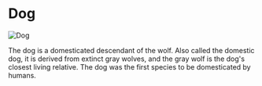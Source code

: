 <!-- A title with the name of the animal -->
# Dog

<!-- An image of the animal -->
![Dog](https://media.graphassets.com/resize=height:360,width:500/output=format:webp/0eUSTEHIS5C6j83bgv23)

<!-- A short description of the animal -->
The dog is a domesticated descendant of the wolf. Also called the domestic dog, it is derived from extinct gray wolves, and the gray wolf is the dog's closest living relative. The dog was the first species to be domesticated by humans.